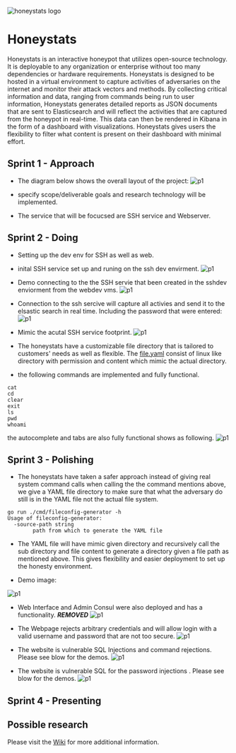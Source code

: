 ![honeystats logo](https://avatars.githubusercontent.com/u/98433894?s=100&v=4)
# Honeystats   
Honeystats is an interactive honeypot that utilizes open-source technology. It is deployable to any organization or enterprise without too many dependencies or hardware requirements. Honeystats is designed to be hosted in a virtual environment to capture activities of adversaries on the internet and monitor their attack vectors and methods. By collecting critical information and data, ranging from commands being run to user information, Honeystats generates detailed reports as JSON documents that are sent to Elasticsearch and will reflect the activities that are captured from the honeypot in real-time. This data can then be rendered in Kibana in the form of a dashboard with visualizations. Honeystats gives users the flexibility to filter what content is present on their dashboard with minimal effort. 

## Sprint 1 - Approach
-  The diagram below shows the overall layout of the project:
![p1](images/p1.jpg "Diagram")

- specify scope/deliverable goals and research technology will be implemented.
- The service that will be focucsed are SSH service and Webserver.

## Sprint 2 - Doing 

- Setting up the dev env for SSH as well as web.


- inital SSH service set up and runing on the ssh dev envirment. 
![p1](images/runningSSJ.gif)

- Demo connecting to the the SSH servie that been created in the sshdev enviorment from the webdev vms.
![p1](images/connectingSSh.gif)

- Connection to the ssh sercive will capture all activies and send it to the elsastic search in real time. Including the password that were entered:
![p1](images/ElasticSearch.png)

- Mimic the acutal SSH service footprint.
![p1](images/footprint.png)


- The honeystats have a customizable file directory that is tailored to customers' needs as well as flexible.  The [file.yaml](https://github.com/honeystats/ssh/blob/main/files.yaml) consist of linux like directory with permission and content which mimic the actual directory.

- the following commands are implemented and fully functional.
```
cat
cd 
clear 
exit 
ls 
pwd 
whoami
```
the autocomplete and tabs are also fully functional shows as following. 
![p1](images/autocomplete.gif)



## Sprint 3 - Polishing

- The honeystats have taken a safer approach instead of giving real system command calls when calling the the command mentions above, we give a YAML file directory to make sure that what the adversary do still is in the YAML file not the actual file system. 

```
go run ./cmd/fileconfig-generator -h
Usage of fileconfig-generator:
  -source-path string
    	path from which to generate the YAML file
```

- The YAML file will have mimic given directory and recursively call the sub directory and file content to generate a directory given a file path as mentioned above. This gives flexibility and easier deployment to set up the honesty environment.  

- Demo image:

![p1](images/yamlgenerator.png)


- Web Interface and Admin Consul were also deployed and has a functionality. 
***REMOVED***
![p1](images/LoginPage.png)

- The Webpage rejects arbitrary credentials and will allow login with a valid username and password that are not too secure. 
![p1](images/login.gif)

- The website is vulnerable SQL Injections and command rejections. Please see blow for the demos.
![p1](images/loginwithSQL.gif)


- The website is vulnerable SQL for the password injections . Please see blow for the demos.
![p1](images/loginwithSQLfail.gif)




## Sprint 4 - Presenting

## Possible research

Please visit the [Wiki](https://github.com/honeystats/honeystats/wiki) for more additional information. 

